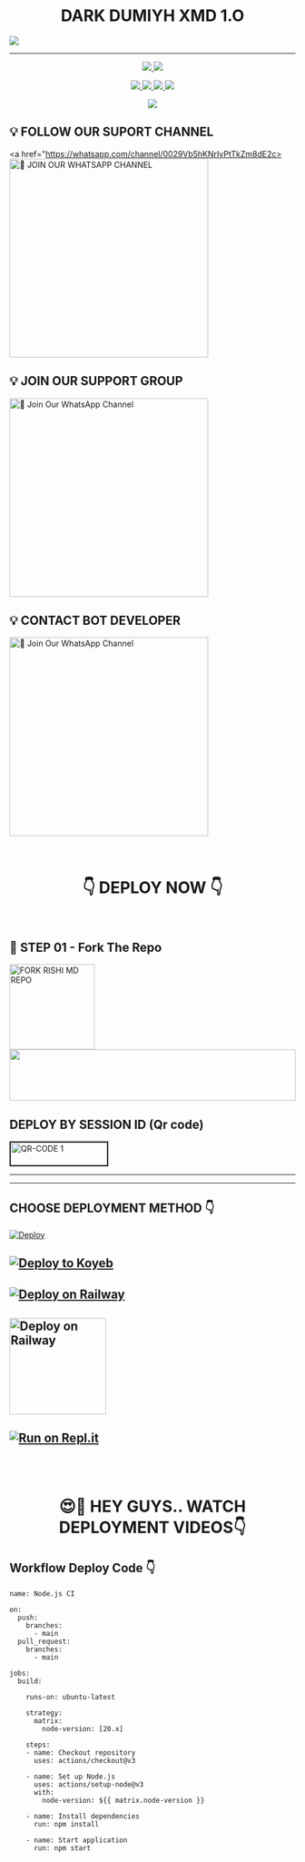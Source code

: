 
<h1 align="center">DARK DUMIYH XMD 1.O</h1>

<img src="https://i.ibb.co/0RpBX1JB/e6b92902686779b5.jpg">

<p align="center">
<a href="https://github.com/DUMIYH-OFC-KOD/">
</a>
<hr>


<p align="center">
  </a>
  <a href="https://github.com/DUMIYH-OFC-KOD/DARK-DUMIYH-XMD/fork">
    <img src="https://img.shields.io/github/forks/DUMIYH-OFC-KOD/DARK-DUMIYH-XMD?label=FORK&style=social">
    
  </a>
  <a href="https://github.com/DUMIYH-OFC-KOD/DARK-DUMIYH-XMD/stargazers">
    <img src="https://img.shields.io/github/stars/DUMIYH-OFC-KOD/DARK-DUMIYH-XMD?style=social">
  </a>
</p>

<p align="center">
  <a href="https://github.com/DUMIYH-OFC-KOD/DARK-DUMIYH-XMD">
    <img src="https://img.shields.io/github/repo-size/DUMIYH-OFC-KOD/DARK-DUMIYH-XMD?color=purple&label=REPO%20SIZE&style=plastic">

  </a>
  <a href="https://github.com/DUMIYH-OFC-KOD/DARK-DUMIYH-XMD">
    <img src="https://img.shields.io/github/license/DUMIYH-OFC-KOD/DARK-DUMIYH-XMD?color=purple&label=LICENSE&style=plastic">

  </a>
  <a href="https://github.com/DUMIYH-OFC-KOD/DARK-DUMIYH-XMD">
    <img src="https://img.shields.io/github/languages/top/DUMIYH-OFC-KOD/DARK-DUMIYH-XMD?color=purple&label=JAVASCRIPT&style=plastic">

  </a>
  <a href="https://github.com/DUMIYH-OFC-KOD/DARK-DUMIYH-XMD">
    <img src="https://img.shields.io/static/v1?label=AUTHOR&message=DUMIYH%20OFC&color=purple&style=plastic">

  </a>
  </p>
 <p align="center">
  <a href="https://github.com/DUMIYH-OFC-KOD/DARK-DUMIYH-XMD">
    <img src="https://img.shields.io/badge/OUR%20%20%20TEAM-KINDOM OF%20DEVILS%20(KOD)-purple&style=plastic">

  </a>
</p>

## 💡 FOLLOW OUR SUPORT CHANNEL

<a href="https://whatsapp.com/channel/0029Vb5hKNrIyPtTkZm8dE2c><img src="https://img.shields.io/badge/JOIN%20OUR%20WHATSAPP%20CHANNEL-blue" alt="📎 JOIN OUR WHATSAPP CHANNEL" width="350"></a>

## 💡 JOIN OUR SUPPORT GROUP

<a href="https://chat.whatsapp.com/FFk3d04vQaDL7pkLg268J1"><img src="https://img.shields.io/badge/JOIN%20OUR%20WHATSAPP%20GROUP-purple" alt="📎 Join Our WhatsApp Channel" width="350"></a>

## 💡 CONTACT BOT DEVELOPER

<a href="https://wa.me/+94769490765?text=ʜᴇʏ_ᴅᴜᴍɪʏʜ_ʙᴏᴛ_ᴅᴇᴠᴇʟᴏᴘᴇʀ_💞🗿"><img src="https://img.shields.io/badge/CONTACT%20BOT%20DEVELOPER%20Channel-blue" alt="📎 Join Our WhatsApp Channel" width="350"></a>

<br>

<div align="center">
 
  <h1>👇 DEPLOY NOW 👇</h1>
</div>

<br>

## 🎀 STEP 01 -  Fork The Repo

<a href="https://github.com/RDX-DUMIYH-ID/QUEEN-RISHI-MD/fork"><img src="https://img.shields.io/badge/Fork%20Repo-blue" alt="FORK RISHI MD REPO" width="150"></a>
</br>
<img src="https://i.imgur.com/dBaSKWF.gif" height="90" width="100%">
<br>

## DEPLOY BY SESSION ID (Qr code)

<a href="COMING SOON 🌟"><img src="https://i.ibb.co/FWSfNmb/scan-qr-zusyco-btn.png" alt="QR-CODE 1" border="2" width="170" height="40" ></a>

<hr>
<hr>


## CHOOSE DEPLOYMENT METHOD 👇



 
 [![Deploy](https://www.herokucdn.com/deploy/button.svg)](https://dashboard.heroku.com/new?button-url=https%3A%2F%2Fgithub.com%2F&template=https://github.com/RDX-DUMIYH-ID/QUEEN-RISHI-MD)


 
## [![Deploy to Koyeb](https://www.koyeb.com/static/images/deploy/button.svg)](https://app.koyeb.com/apps/deploy?type=git&repository=github.com/RDX-DUMIYH-ID/QUEEN-RISHI-MD-&branch=main&env[SESSION_ID]&env[OWNER_NUMBER]=94705674697&env[MONGODB_URI]&&env[OWNER_NAME]=Dileepa&env[KOYEB_API]&env[PREFIX]=.&env[BOTCAHX_API]&env[ALIVE_IMG]=https://telegra.ph/file/0ff686352c51b20af8231.jpg&env[ALIVE_MSJ]=IAmOnline&env[global_url]=instagram.com&env[FAKE_COUNTRY_CODE]=92&env[READ_MESSAGE]=false&env[DISABLE_PM]=false&env[WORKTYPE]=public&env[THEME]=NITHYA&env[AUTO_STICKER]=false&env[AUTO_VOICE]=false&env[PACK_INFO]=prabath;madeby&name=nithya&env[KOYEB_NAME]=nithya&env[ANTILINK_VALUES]=chat.whatsapp.com&env[PORT]=8000)


## [![Deploy on Railway](https://railway.app/button.svg)](https://railway.app/template/)
 
    
## <a href="https://app.uffizzi.com/projects"><img src="https://telegra.ph/file/e464e609e43eb3dfdc144.png" alt="Deploy on Railway" width="170px"></a>
</p>
 
## [![Run on Repl.it](https://repl.it/badge/github/quiec/whatsAlfa)](https://repl.it/github/RDX-DUMIYH-ID/QUEEN-RISHI-MD-)



<br>
<br>


<div align="center">
 
  <h1>😍👀 HEY GUYS.. WATCH DEPLOYMENT VIDEOS👇</h1>
</div>


## Workflow Deploy Code 👇


```
name: Node.js CI

on:
  push:
    branches:
      - main
  pull_request:
    branches:
      - main

jobs:
  build:

    runs-on: ubuntu-latest

    strategy:
      matrix:
        node-version: [20.x]

    steps:
    - name: Checkout repository
      uses: actions/checkout@v3

    - name: Set up Node.js
      uses: actions/setup-node@v3
      with:
        node-version: ${{ matrix.node-version }}

    - name: Install dependencies
      run: npm install

    - name: Start application
      run: npm start
```
